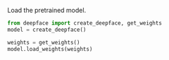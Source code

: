 Load the pretrained model.

```python
from deepface import create_deepface, get_weights
model = create_deepface()

weights = get_weights()
model.load_weights(weights)
```
